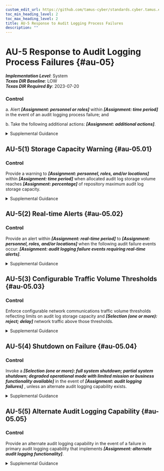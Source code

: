 ```yaml
---
custom_edit_url: https://github.com/tamus-cyber/standards.cyber.tamus.edu/tree/main/static/content/tamus.edu/TAMUS_profile.xml
toc_min_heading_level: 2
toc_max_heading_level: 2
title: AU-5 Response to Audit Logging Process Failures
description: ""
---
```


# AU-5 Response to Audit Logging Process Failures {#au-05}

_**Implementation Level**_: System\
_**Texas DIR Baseline**_: LOW\
_**Texas DIR Required By**_: 2023-07-20

### Control

a. Alert _**[Assignment: personnel or roles]**_ within _**[Assignment: time period]**_ in the event of an audit logging process failure; and

b. Take the following additional actions: _**[Assignment: additional actions]**_.

<details>
  <summary>Supplemental Guidance</summary>

a. Alert _**[Assignment: personnel or roles]**_ within _**[Assignment: time period]**_ in the event of an audit logging process failure; and

b. Take the following additional actions: _**[Assignment: additional actions]**_.

</details>

## AU-5(1) Storage Capacity Warning {#au-05.01}

### Control

Provide a warning to _**[Assignment: personnel, roles, and/or locations]**_ within _**[Assignment: time period]**_ when allocated audit log storage volume reaches _**[Assignment: percentage]**_ of repository maximum audit log storage capacity.

<details>
  <summary>Supplemental Guidance</summary>

Provide a warning to _**[Assignment: personnel, roles, and/or locations]**_ within _**[Assignment: time period]**_ when allocated audit log storage volume reaches _**[Assignment: percentage]**_ of repository maximum audit log storage capacity.

</details>

## AU-5(2) Real-time Alerts {#au-05.02}

### Control

Provide an alert within _**[Assignment: real-time period]**_ to _**[Assignment: personnel, roles, and/or locations]**_ when the following audit failure events occur: _**[Assignment: audit logging failure events requiring real-time alerts]**_.

<details>
  <summary>Supplemental Guidance</summary>

Provide an alert within _**[Assignment: real-time period]**_ to _**[Assignment: personnel, roles, and/or locations]**_ when the following audit failure events occur: _**[Assignment: audit logging failure events requiring real-time alerts]**_.

</details>

## AU-5(3) Configurable Traffic Volume Thresholds {#au-05.03}

### Control

Enforce configurable network communications traffic volume thresholds reflecting limits on audit log storage capacity and _**[Selection (one or more): reject; delay]**_ network traffic above those thresholds.

<details>
  <summary>Supplemental Guidance</summary>

Enforce configurable network communications traffic volume thresholds reflecting limits on audit log storage capacity and _**[Selection (one or more): reject; delay]**_ network traffic above those thresholds.

</details>

## AU-5(4) Shutdown on Failure {#au-05.04}

### Control

Invoke a _**[Selection (one or more): full system shutdown; partial system shutdown; degraded operational mode with limited mission or business functionality available]**_ in the event of _**[Assignment: audit logging failures]**_ , unless an alternate audit logging capability exists.

<details>
  <summary>Supplemental Guidance</summary>

Invoke a _**[Selection (one or more): full system shutdown; partial system shutdown; degraded operational mode with limited mission or business functionality available]**_ in the event of _**[Assignment: audit logging failures]**_ , unless an alternate audit logging capability exists.

</details>

## AU-5(5) Alternate Audit Logging Capability {#au-05.05}

### Control

Provide an alternate audit logging capability in the event of a failure in primary audit logging capability that implements _**[Assignment: alternate audit logging functionality]**_.

<details>
  <summary>Supplemental Guidance</summary>

Provide an alternate audit logging capability in the event of a failure in primary audit logging capability that implements _**[Assignment: alternate audit logging functionality]**_.

</details>

